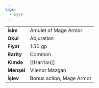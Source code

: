 ```yaml
---
tags:
  - Eşya
---  
```

  
|  |  |  
|---|---|  
| **İsim** | Amulet of Mage Armor|  
| **Okul** | Abjuration|  
| **Fiyat** | 150 gp|  
| **Rarity** | Common|  
| **Kimde** | [[Harrion]]|  
| **Menşei** | Vilenor Mazgan|  
| **İşlev** | Bonus action, Mage Armor|  
